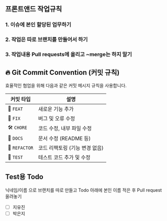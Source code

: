 ## 프론트앤드 작업규칙

### 1. 이슈에 본인 할당된 업무하기

### 2. 작업은 따로 브랜치를 만들어서 하기

### 3. 작업내용 Pull requests에 올리고 ~merge는 하지 말기

## 🔥 Git Commit Convention (커밋 규칙)  
효율적인 협업을 위해 다음과 같은 커밋 메시지 규칙을 사용합니다.  

| 커밋 타입 | 설명 |
|-----------|------------------------------------------------|
| 🎉 `FEAT` | 새로운 기능 추가 |
| 🐛 `FIX` | 버그 및 오류 수정 |
| 🛠 `CHORE` | 코드 수정, 내부 파일 수정 |
| 📝 `DOCS` | 문서 수정 (README 등) |
| 🔄 `REFACTOR` | 코드 리팩토링 (기능 변경 없음) |
| 🧪 `TEST` | 테스트 코드 추가 및 수정 |

## Test용 Todo

닉네임/이름 으로 브랜치를 따로 만들고 Todo 아래에 본인 이름 적은 후 Pull request 올려놓기

- [ ] 지유진
- [ ] 박은지
